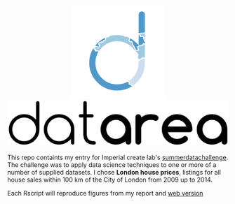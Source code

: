 <p align="center">
<img src="writeup/images/logo3_hires.png" /><br />
<img src="writeup/images/logotext.png" />
</p>

This repo containts my entry for Imperial create lab's [summerdatachallenge](http://summerdatachallenge.com). The challenge was to apply data science techniques to one or more of a number of supplied datasets. I chose **London house prices**, listings for all house sales within 100 km of the City of London from 2009 up to 2014.

Each Rscript will reproduce figures from my report and [web version](http://blm.io/datarea)
